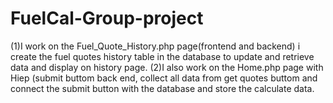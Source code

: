 # FuelCal-Group-project
(1)I work on the Fuel_Quote_History.php page(frontend and backend) i create the fuel quotes history table in the database to update and retrieve data and display on history page.
(2)I also work on the Home.php page with Hiep (submit buttom back end, collect all data from get quotes buttom and connect the submit button with the database and store the calculate data.
